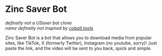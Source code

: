 # Zinc Saver Bot

*definetly not a USaver bot clone* <br>
*name definetly not inspired by [cobalt.tools](https://github.com/imputnet/cobalt)*

Zinc Saver Bot is a bot that allows you to download media from popular sites, like TikTok, X (formerly Twitter), Instagram (no youtube, sorry)! Just paste the link, and the video will be sent to you back, quick and simple.
